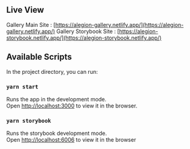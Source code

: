 ## Live View

Gallery Main Site : [https://alegion-gallery.netlify.app/](https://alegion-gallery.netlify.app/)
Gallery Storybook Site : [https://alegion-storybook.netlify.app/](https://alegion-storybook.netlify.app/)

## Available Scripts

In the project directory, you can run:

### `yarn start`

Runs the app in the development mode.\
Open [http://localhost:3000](http://localhost:3000) to view it in the browser.

### `yarn storybook`

Runs the storybook development mode.\
Open [http://localhost:6006](http://localhost:6006) to view it in the browser

